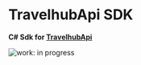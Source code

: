# TravelhubApi SDK

**C# Sdk for [TravelhubApi](#)**

![work: in progress](https://img.shields.io/badge/work-in%20progress-orange.svg)